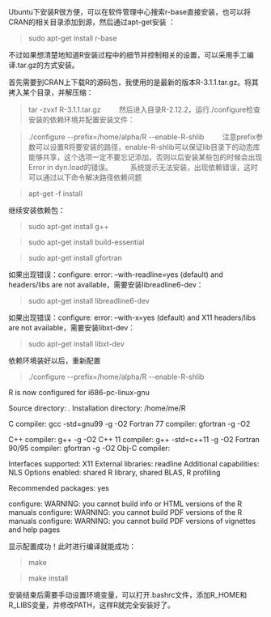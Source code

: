 Ubuntu下安装R很方便，可以在软件管理中心搜索r-base直接安装，也可以将CRAN的相关目录添加到源，然后通过apt-get安装
：
>sudo apt-get install r-base

不过如果想清楚地知道R安装过程中的细节并控制相关的设置，可以采用手工编译.tar.gz的方式安装。

首先需要到CRAN上下载R的源码包，我使用的是最新的版本R-3.1.1.tar.gz。将其拷入某个目录，并解压缩：

>tar -zvxf R-3.1.1.tar.gz
　　
然后进入目录R-2.12.2，运行./configure检查安装的依赖环境并配置安装文件：

>./configure --prefix=/home/alpha/R --enable-R-shlib
　　
注意prefix参数可以设置R将要安装的路径，enable-R-shlib可以保证lib目录下的动态库能够共享，这个选项一定不要忘记添加，否则以后安装某些包的时候会出现Error in dyn.load的错误。
　　
系统提示无法安装，出现依赖错误，这时可以通过以下命令解决路径依赖问题

>apt-get -f install 

继续安装依赖包：

> sudo apt-get install g++

> sudo apt-get install build-essential

> sudo apt-get install gfortran

如果出现错误：configure: error: –with-readline=yes (default) and headers/libs are not available，需要安装libreadline6-dev：

> sudo apt-get install libreadline6-dev

如果出现错误：configure: error: –with-x=yes (default) and X11 headers/libs are not available，需要安装libxt-dev：

> sudo apt-get install libxt-dev

依赖环境装好以后，重新配置

>./configure --prefix=/home/alpha/R --enable-R-shlib


R is now configured for i686-pc-linux-gnu

  Source directory:          .
  Installation directory:    /home/me/R

  C compiler:                gcc -std=gnu99  -g -O2
  Fortran 77 compiler:       gfortran  -g -O2

  C++ compiler:              g++  -g -O2
  C++ 11 compiler:           g++  -std=c++11 -g -O2
  Fortran 90/95 compiler:    gfortran -g -O2
  Obj-C compiler:	      

  Interfaces supported:      X11
  External libraries:        readline
  Additional capabilities:   NLS
  Options enabled:           shared R library, shared BLAS, R profiling

  Recommended packages:      yes

configure: WARNING: you cannot build info or HTML versions of the R manuals
configure: WARNING: you cannot build PDF versions of the R manuals
configure: WARNING: you cannot build PDF versions of vignettes and help pages

显示配置成功！此时进行编译就能成功：

> make

> make install

安装结束后需要手动设置环境变量，可以打开.bashrc文件，添加R_HOME和R_LIBS变量，并修改PATH，这样R就完全安装好了。





　　
